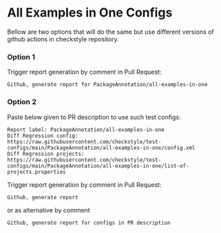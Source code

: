 # All Examples in One Configs

Bellow are two options that will do the same but use different versions
of github actions in checkstyle repository.


### Option 1
Trigger report generation by comment in Pull Request:
```
Github, generate report for PackageAnnotation/all-examples-in-one
```

### Option 2

Paste below given to PR description to use such test configs:
```
Report label: PackageAnnotation/all-examples-in-one
Diff Regression config: https://raw.githubusercontent.com/checkstyle/test-configs/main/PackageAnnotation/all-examples-in-one/config.xml
Diff Regression projects: https://raw.githubusercontent.com/checkstyle/test-configs/main/PackageAnnotation/all-examples-in-one/list-of-projects.properties
```

Trigger report generation by comment in Pull Request:
```
Github, generate report
```
or as alternative by comment
```
Github, generate report for configs in PR description
```
